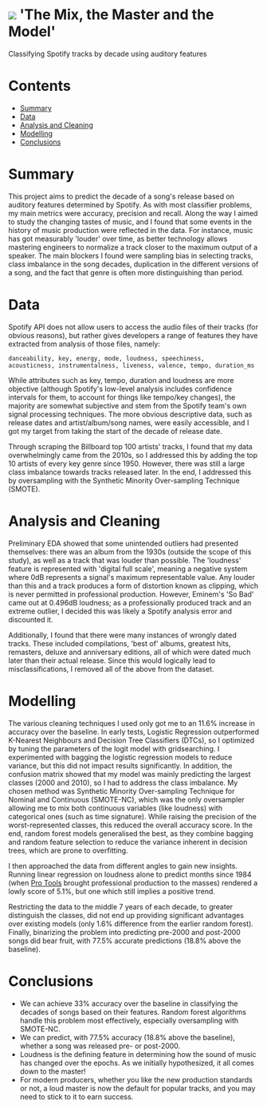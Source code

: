 # ![](https://ga-dash.s3.amazonaws.com/production/assets/logo-9f88ae6c9c3871690e33280fcf557f33.png) 'The Mix, the Master and the Model'
Classifying Spotify tracks by decade using auditory features

# Contents
- [Summary](#summary)
- [Data](#data)
- [Analysis and Cleaning](#analysis)
- [Modelling](#modelling)
- [Conclusions](#conclusions)

<a id='summary'></a>
# Summary

This project aims to predict the decade of a song's release based on auditory features determined by Spotify. As with most classifier problems, my main metrics were accuracy, precision and recall. Along the way I aimed to study the changing tastes of music, and I found that some events in the history of music production were reflected in the data. For instance, music has got measurably 'louder' over time, as better technology allows mastering engineers to normalize a track closer to the maximum output of a speaker. The main blockers I found were sampling bias in selecting tracks, class imbalance in the song decades, duplication in the different versions of a song, and the fact that genre is often more distinguishing than period.

<a id='data'></a>
# Data

Spotify API does not allow users to access the audio files of their tracks (for obvious reasons), but rather gives developers a range of features they have extracted from analysis of those files, namely:

    danceability, key, energy, mode, loudness, speechiness,
    acousticness, instrumentalness, liveness, valence, tempo, duration_ms
    
While attributes such as key, tempo, duration and loudness are more objective (although Spotify's low-level analysis includes confidence intervals for them, to account for things like tempo/key changes), the majority are somewhat subjective and stem from the Spotify team's own signal processing techniques. The more obvious descriptive data, such as release dates and artist/album/song names, were easily accessible, and I got my target from taking the start of the decade of release date.

Through scraping the Billboard top 100 artists' tracks, I found that my data overwhelmingly came from the 2010s, so I addressed this by adding the top 10 artists of every key genre since 1950. However, there was still a large class imbalance towards tracks released later. In the end, I addressed this by oversampling with the Synthetic Minority Over-sampling Technique (SMOTE).

<a id='analysis'></a>
# Analysis and Cleaning

Preliminary EDA showed that some unintended outliers had presented themselves: there was an album from the 1930s (outside the scope of this study), as well as a track that was louder than possible. The 'loudness' feature is represented with 'digital full scale', meaning a negative system where 0dB represents a signal's maximum representable value. Any louder than this and a track produces a form of distortion known as clipping, which is never permitted in professional production. However, Eminem's 'So Bad' came out at 0.496dB loudness; as a professionally produced track and an extreme outlier, I decided this was likely a Spotify analysis error and discounted it.

Additionally, I found that there were many instances of wrongly dated tracks. These included compilations, 'best of' albums, greatest hits, remasters, deluxe and anniversary editions, all of which were dated much later than their actual release. Since this would logically lead to misclassifications, I removed all of the above from the dataset.

<a id='modelling'></a>
# Modelling

The various cleaning techniques I used only got me to an 11.6% increase in accuracy over the baseline. In early tests, Logistic Regression outperformed K-Nearest Neighbours and Decision Tree Classifiers (DTCs), so I optimized by tuning the parameters of the logit model with gridsearching. I experimented with bagging the logistic regression models to reduce variance, but this did not impact results significantly. In addition, the confusion matrix showed that my model was mainly predicting the largest classes (2000 and 2010), so I had to address the class imbalance. My chosen method was Synthetic Minority Over-sampling Technique for Nominal and Continuous (SMOTE-NC), which was the only oversampler allowing me to mix both continuous variables (like loudness) with categorical ones (such as time signature). While raising the precision of the worst-represented classes, this reduced the overall accuracy score. In the end, random forest models generalised the best, as they combine bagging and random feature selection to reduce the variance inherent in decision trees, which are prone to overfitting.

I then approached the data from different angles to gain new insights. Running linear regression on loudness alone to predict months since 1984 (when [Pro Tools](https://en.wikipedia.org/wiki/Pro_Tools) brought professional production to the masses) rendered a lowly score of 5.1%, but one which still implies a positive trend.

Restricting the data to the middle 7 years of each decade, to greater distinguish the classes, did not end up providing significant advantages over existing models (only 1.6% difference from the earlier random forest). Finally, binarizing the problem into predicting pre-2000 and post-2000 songs did bear fruit, with 77.5% accurate predictions (18.8% above the baseline).

<a id='conclusions'></a>
# Conclusions

- We can achieve 33% accuracy over the baseline in classifying the decades of songs based on their features. Random forest algorithms handle this problem most effectively, especially oversampling with SMOTE-NC.
- We can predict, with 77.5% accuracy (18.8% above the baseline), whether a song was released pre- or post-2000.
- Loudness is the defining feature in determining how the sound of music has changed over the epochs. As we initially hypothesized, it all comes down to the master!
- For modern producers, whether you like the new production standards or not, a loud master is now the default for popular tracks, and you may need to stick to it to earn success.
